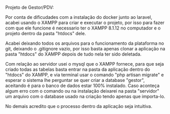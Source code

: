 Projeto de Gestor/PDV:

Por conta de dificudades com a instalação do docker junto ao laravel, acabei usando o XAMPP para criar e executar o projeto, por isso para fazer com que ele funcione é necessario ter o XAMPP 8.1.12 no computador e o projeto dentro da pasta "htdocs" dele.

Acabei deixando todos os arquivos para o funcionamento da plataforma no git, deixando o .gitignore vazio, por isso basta apenas clonar a aplicação na pasta "htdocs" do XAMPP depois de tudo nela ter sido deletada.

Com relação ao servidor usei o mysql que o XAMPP fornece, para que seja criado todas as tabelas basta entrar na pasta da aplicação dentro do "htdocs" do XAMPP, e via terminal usar o comando "php artisan migrate" e esperar o sistema lhe perguntar se quer criar a database "gestor", aceitando é para o banco de dados estar 100% instalado. 
Caso aconteça algum erro com o comando ou na instalação deixarei na pasta "servidor" um arquivo com o database usado na criação tendo apenas que importa-lo.

No demais acredito que o processo dentro da aplicação seja intuitiva.